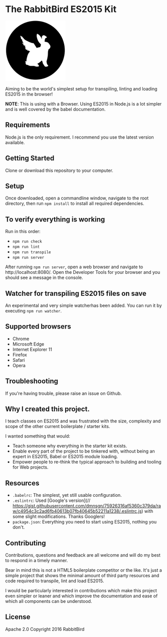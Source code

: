 # The RabbitBird ES2015 Kit

[![The RabbitBird ES2015 Kit](img/logo.png)](https://rabbitbird.com/)

Aiming to be the world's simplest setup for transpiling, linting and loading ES2015 in the browser!

**NOTE**: This is using with a Browser. Using ES2015 in Node.js is a lot simpler and is well covered by the babel documentation.


## Requirements

Node.js is the only requirement. I recommend you use the latest version available.


## Getting Started

Clone or download this repository to your computer.


## Setup

Once downloaded, open a commandline window, navigate to the root directory, then run `npm install` to install all required dependencies.


## To verify everything is working
 
Run in this order:
 - `npm run check`
 - `npm run lint`
 - `npm run transpile`
 - `npm run server`
 
After running `npm run server`, open a web browser and navigate to http://localhost:8080/. Open the Developer Tools for your browser and you should see a message in the console.


## Watcher for transpiling ES2015 files on save

An experimental and very simple watcherhas been added. You can run it by executing `npm run watcher`.
 
## Supported browsers 

 - Chrome
 - Microsoft Edge
 - Internet Explorer 11
 - Firefox
 - Safari
 - Opera


## Troubleshooting

If you're having trouble, please raise an issue on Github.


## Why I created this project.

I teach classes on ES2015 and was frustrated with the size, complexity and scope of the other current boilerplate / starter kits.

I wanted something that would:
  - Teach someone why everything in the starter kit exists.
  - Enable every part of the project to be tinkered with, without being an expert in ES2015, Babel or ES2015 module loading.
  - Empower people to re-think the typical approach to building and tooling for Web projects.


## Resources

 - `.babelrc`:      The simplest, yet still usable configuration.
 - `.eslintrc`:     Used [Google's version](// https://gist.githubusercontent.com/dmnsgn/75926316af5360c379da/raw/c4954c3c2ad6fb40613b07fb40645b52211a1238/.eslintrc.js) with some slight modifications. Thanks Googlers!
 - `package.json`:  Everything you need to start using ES2015, nothing you don't.

## Contributing

Contributions, questions and feedback are all welcome and will do my best to respond in a timely manner.

Bear in mind this is not a HTML5 boilerplate competitor or the like. It's just a simple project that shows the minimal amount of third party resources and code required to transpile, lint and load ES2015.

I would be particularly interested in contributions which make this project even simpler or leaner and which improve the documentation and ease of which all components can be understood.


## License

Apache 2.0
Copyright 2016 RabbitBird 
